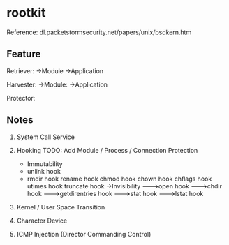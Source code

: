 rootkit
=======

Reference: dl.packetstormsecurity.net/papers/unix/bsdkern.htm

Feature
-------
Retriever:
->Module
->Application

Harvester:
->Module:
->Application

Protector:

Notes
-------
1. System Call Service

2. Hooking TODO: Add Module / Process / Connection Protection
    - Immutability 
    +    unlink hook 
    +    rmdir hook
    rename hook
    chmod hook
    chown hook
    chflags hook
    utimes hook
    truncate hook
->Invisibility
--->open hook
--->chdir hook
--->getdirentries hook
--->stat hook
--->lstat hook
3. Kernel / User Space Transition
4. Character Device
5. ICMP Injection (Director Commanding Control)
